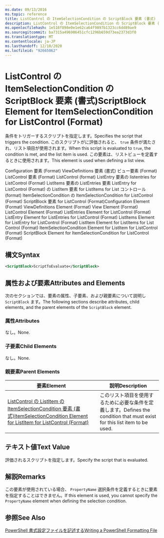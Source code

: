 ```yaml
---
ms.date: 09/13/2016
ms.topic: reference
title: ListControl の ItemSelectionCondition の ScriptBlock 要素 (書式)
description: ListControl の ItemSelectionCondition の ScriptBlock 要素 (書式)
ms.openlocfilehash: 1e518f898e0e1e62ca64f9897b1323cc6dd89ae9
ms.sourcegitcommit: ba7315a496986451cfc1296b659d73ea2373d3f0
ms.translationtype: MT
ms.contentlocale: ja-JP
ms.lasthandoff: 12/10/2020
ms.locfileid: "92665062"
---
```

# <a name="scriptblock-element-for-itemselectioncondition-for-listcontrol-format"></a><span data-ttu-id="8d884-103">ListControl の ItemSelectionCondition の ScriptBlock 要素 (書式)</span><span class="sxs-lookup"><span data-stu-id="8d884-103">ScriptBlock Element for ItemSelectionCondition for ListControl (Format)</span></span>

<span data-ttu-id="8d884-104">条件をトリガーするスクリプトを指定します。</span><span class="sxs-lookup"><span data-stu-id="8d884-104">Specifies the script that triggers the condition.</span></span> <span data-ttu-id="8d884-105">このスクリプトがに評価されると、 `true` 条件が満たされ、リスト項目が使用されます。</span><span class="sxs-lookup"><span data-stu-id="8d884-105">When this script is evaluated to `true`, the condition is met, and the list item is used.</span></span> <span data-ttu-id="8d884-106">この要素は、リストビューを定義するときに使用されます。</span><span class="sxs-lookup"><span data-stu-id="8d884-106">This element is used when defining a list view.</span></span>

<span data-ttu-id="8d884-107">Configuration 要素 (Format) ViewDefinitions 要素 (書式) ビュー要素 (Format) ListControl 要素 (Format) ListControl (format) ListEntry 要素の listentries for ListControl (Format) ListItems 要素の ListEntries 要素 ListEntry for ListControl (Format) の ListItem 要素 for ListItems for List コントロール (format) ItemSelectionCondition の ItemSelectionCondition for ListControl (Format) ScriptBlock 要素 for ListControl (Format)</span><span class="sxs-lookup"><span data-stu-id="8d884-107">Configuration Element (Format) ViewDefinitions Element (Format) View Element (Format) ListControl Element (Format) ListEntries Element for ListControl (Format) ListEntry Element for ListEntries for ListControl (Format) ListItems Element for ListEntry for ListControl (Format) ListItem Element for ListItems for List Control (Format) ItemSelectionCondition Element for ListItem for ListControl (Format) ScriptBlock Element for ItemSelectionCondition for ListControl  (Format)</span></span>

## <a name="syntax"></a><span data-ttu-id="8d884-108">構文</span><span class="sxs-lookup"><span data-stu-id="8d884-108">Syntax</span></span>

```xml
<ScriptBlock>ScriptToEvaluate</ScriptBlock>
```

## <a name="attributes-and-elements"></a><span data-ttu-id="8d884-109">属性および要素</span><span class="sxs-lookup"><span data-stu-id="8d884-109">Attributes and Elements</span></span>

<span data-ttu-id="8d884-110">次のセクションでは、要素の属性、子要素、および親要素について説明し `ScriptBlock` ます。</span><span class="sxs-lookup"><span data-stu-id="8d884-110">The following sections describe attributes, child elements, and the parent elements of the `ScriptBlock` element.</span></span>

### <a name="attributes"></a><span data-ttu-id="8d884-111">属性</span><span class="sxs-lookup"><span data-stu-id="8d884-111">Attributes</span></span>

<span data-ttu-id="8d884-112">なし。</span><span class="sxs-lookup"><span data-stu-id="8d884-112">None.</span></span>

### <a name="child-elements"></a><span data-ttu-id="8d884-113">子要素</span><span class="sxs-lookup"><span data-stu-id="8d884-113">Child Elements</span></span>

<span data-ttu-id="8d884-114">なし。</span><span class="sxs-lookup"><span data-stu-id="8d884-114">None.</span></span>

### <a name="parent-elements"></a><span data-ttu-id="8d884-115">親要素</span><span class="sxs-lookup"><span data-stu-id="8d884-115">Parent Elements</span></span>

|<span data-ttu-id="8d884-116">要素</span><span class="sxs-lookup"><span data-stu-id="8d884-116">Element</span></span>|<span data-ttu-id="8d884-117">説明</span><span class="sxs-lookup"><span data-stu-id="8d884-117">Description</span></span>|
|-------------|-----------------|
|[<span data-ttu-id="8d884-118">ListControl の ListItem の ItemSelectionCondition 要素 (書式)</span><span class="sxs-lookup"><span data-stu-id="8d884-118">ItemSelectionCondition Element for ListItem for ListControl (Format)</span></span>](./itemselectioncondition-element-for-listitem-for-listcontrol-format.md)|<span data-ttu-id="8d884-119">このリスト項目を使用するために必要な条件を定義します。</span><span class="sxs-lookup"><span data-stu-id="8d884-119">Defines the condition that must exist for this list item to be used.</span></span>|

## <a name="text-value"></a><span data-ttu-id="8d884-120">テキスト値</span><span class="sxs-lookup"><span data-stu-id="8d884-120">Text Value</span></span>

<span data-ttu-id="8d884-121">評価されるスクリプトを指定します。</span><span class="sxs-lookup"><span data-stu-id="8d884-121">Specify the script that is evaluated.</span></span>

## <a name="remarks"></a><span data-ttu-id="8d884-122">解説</span><span class="sxs-lookup"><span data-stu-id="8d884-122">Remarks</span></span>

<span data-ttu-id="8d884-123">この要素が使用されている場合、 `PropertyName` 選択条件を定義するときに要素を指定することはできません。</span><span class="sxs-lookup"><span data-stu-id="8d884-123">If this element is used, you cannot specify the `PropertyName` element when defining the selection condition.</span></span>

## <a name="see-also"></a><span data-ttu-id="8d884-124">参照</span><span class="sxs-lookup"><span data-stu-id="8d884-124">See Also</span></span>

[<span data-ttu-id="8d884-125">PowerShell 書式設定ファイルを記述する</span><span class="sxs-lookup"><span data-stu-id="8d884-125">Writing a PowerShell Formatting File</span></span>](./writing-a-powershell-formatting-file.md)
